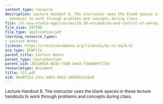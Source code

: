 ```yaml
---
content_type: resource
description: Lecture Handout 8. The instructor uses the blank spaces in these lecture
  handouts to work through problems and concepts during class.
file: /ol-ocw-studio-app/courses/16-30-estimation-and-control-of-aerospace-systems-spring-2004/8bd0f2a123cce85a8ee224b8351a21ad_l13.pdf
file_size: 297390
file_type: application/pdf
learning_resource_types:
- Lecture Notes
license: https://creativecommons.org/licenses/by-nc-sa/4.0/
ocw_type: OCWFile
parent_title: Lecture Notes
parent_type: CourseSection
parent_uid: 26318024-883e-fdd8-be63-f3a0369f773d
resourcetype: Document
title: l13.pdf
uid: 8bd0f2a1-23cc-e85a-8ee2-24b8351a21ad
---
```

Lecture Handout 8. The instructor uses the blank spaces in these lecture handouts to work through problems and concepts during class.
